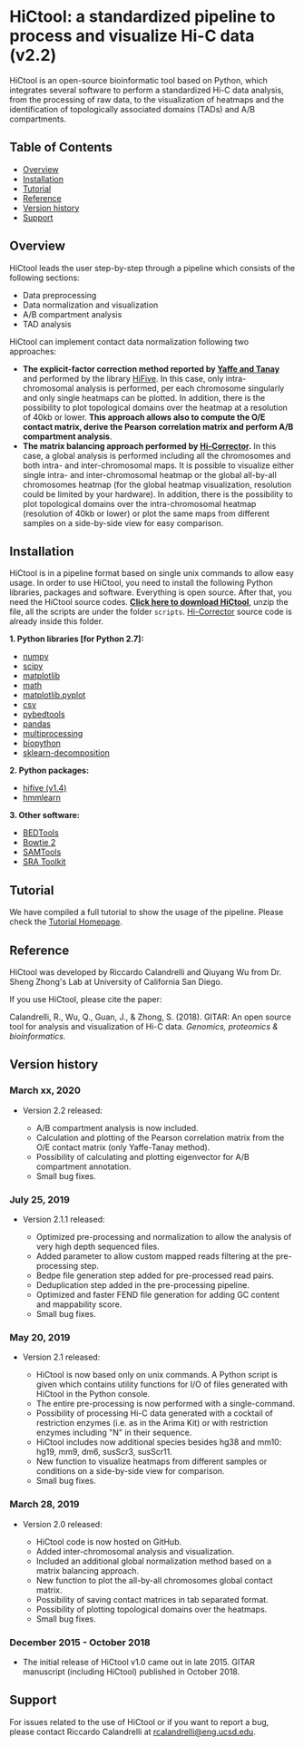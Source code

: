 # HiCtool: a standardized pipeline to process and visualize Hi-C data (v2.2)

HiCtool is an open-source bioinformatic tool based on Python, which integrates several software to perform a standardized Hi-C data analysis, from the processing of raw data, to the visualization of heatmaps and the identification of topologically associated domains (TADs) and A/B compartments.

## Table of Contents

- [Overview](#overview)
- [Installation](#installation)
- [Tutorial](#tutorial)
- [Reference](#reference)
- [Version history](#version-history)
- [Support](#support)

## Overview

HiCtool leads the user step-by-step through a pipeline which consists of the following sections:

- Data preprocessing
- Data normalization and visualization
- A/B compartment analysis
- TAD analysis

HiCtool can implement contact data normalization following two approaches: 

- **The explicit-factor correction method reported by [Yaffe and Tanay](https://www.nature.com/articles/ng.947)** and performed by the library [HiFive](https://genomebiology.biomedcentral.com/articles/10.1186/s13059-015-0806-y). In this case, only intra-chromosomal analysis is performed, per each chromosome singularly and only single heatmaps can be plotted. In addition, there is the possibility to plot topological domains over the heatmap at a resolution of 40kb or lower. **This approach allows also to compute the O/E contact matrix, derive the Pearson correlation matrix and perform A/B compartment analysis**.
- **The matrix balancing approach performed by [Hi-Corrector](https://www.ncbi.nlm.nih.gov/pmc/articles/PMC4380031/).** In this case, a global analysis is performed including all the chromosomes and both intra- and inter-chromosomal maps. It is possible to visualize either single intra- and inter-chromosomal heatmap or the global all-by-all chromosomes heatmap (for the global heatmap visualization, resolution could be limited by your hardware). In addition, there is the possibility to plot topological domains over the intra-chromosomal heatmap (resolution of 40kb or lower) or plot the same maps from different samples on a side-by-side view for easy comparison.

## Installation

HiCtool is in a pipeline format based on single unix commands to allow easy usage. In order to use HiCtool, you need to install the following Python libraries, packages and software. Everything is open source. After that, you need the HiCtool source codes. **[Click here to download HiCtool](https://github.com/Zhong-Lab-UCSD/HiCtool/archive/master.zip)**, unzip the file, all the scripts are under the folder ``scripts``. [Hi-Corrector](http://zhoulab.usc.edu/Hi-Corrector/) source code is already inside this folder.

**1. Python libraries [for Python 2.7]:**

- [numpy](http://scipy.org/)
- [scipy](http://scipy.org/)
- [matplotlib](http://matplotlib.org/)
- [math](https://docs.python.org/2/library/math.html)
- [matplotlib.pyplot](http://matplotlib.org/api/pyplot_api.html#module-matplotlib.pyplot/)
- [csv](https://docs.python.org/2/library/csv.html)
- [pybedtools](https://daler.github.io/pybedtools/)
- [pandas](https://pandas.pydata.org/)
- [multiprocessing](https://docs.python.org/2/library/multiprocessing.html)
- [biopython](http://biopython.org/)
- [sklearn-decomposition](https://scikit-learn.org/)

**2. Python packages:**

- [hifive (v1.4)](http://bxlab-hifive.readthedocs.org/en/latest/introduction.html)
- [hmmlearn](https://github.com/hmmlearn/hmmlearn)

**3. Other software:**

- [BEDTools](http://bedtools.readthedocs.org/en/latest/)
- [Bowtie 2](http://bowtie-bio.sourceforge.net/bowtie2/index.shtml)
- [SAMTools](http://samtools.sourceforge.net/)
- [SRA Toolkit](http://www.ncbi.nlm.nih.gov/Traces/sra/sra.cgi?view=toolkit_doc&f=fastq-dump)

## Tutorial

We have compiled a full tutorial to show the usage of the pipeline. Please check the [Tutorial Homepage](./tutorial/ReadMe.md).

## Reference

HiCtool was developed by Riccardo Calandrelli and Qiuyang Wu from Dr. Sheng Zhong's Lab at University of California San Diego. 

If you use HiCtool, please cite the paper: 

Calandrelli, R., Wu, Q., Guan, J., & Zhong, S. (2018). GITAR: An open source tool for analysis and visualization of Hi-C data. *Genomics, proteomics & bioinformatics.*

## Version history

### March xx, 2020

- Version 2.2 released:

   - A/B compartment analysis is now included.
   - Calculation and plotting of the Pearson correlation matrix from the O/E contact matrix (only Yaffe-Tanay method).
   - Possibility of calculating and plotting eigenvector for A/B compartment annotation.
   - Small bug fixes.

### July 25, 2019

- Version 2.1.1 released:

   - Optimized pre-processing and normalization to allow the analysis of very high depth sequenced files.
   - Added parameter to allow custom mapped reads filtering at the pre-processing step.
   - Bedpe file generation step added for pre-processed read pairs.
   - Deduplication step added in the pre-processing pipeline.
   - Optimized and faster FEND file generation for adding GC content and mappability score.
   - Small bug fixes.

### May 20, 2019

- Version 2.1 released:

   - HiCtool is now based only on unix commands. A Python script is given which contains utility functions for I/O of files generated with HiCtool in the Python console.
   - The entire pre-processing is now performed with a single-command.
   - Possibility of processing Hi-C data generated with a cocktail of restriction enzymes (i.e. as in the Arima Kit) or with restriction enzymes including "N" in their sequence.
   - HiCtool includes now additional species besides hg38 and mm10: hg19, mm9, dm6, susScr3, susScr11.
   - New function to visualize heatmaps from different samples or conditions on a side-by-side view for comparison.
   - Small bug fixes.

### March 28, 2019

- Version 2.0 released:

   - HiCtool code is now hosted on GitHub.
   - Added inter-chromosomal analysis and visualization.
   - Included an additional global normalization method based on a matrix balancing approach.
   - New function to plot the all-by-all chromosomes global contact matrix.
   - Possibility of saving contact matrices in tab separated format.
   - Possibility of plotting topological domains over the heatmaps.
   - Small bug fixes.

### December 2015 - October 2018

- The initial release of HiCtool v1.0 came out in late 2015. GITAR manuscript (including HiCtool) published in October 2018.

## Support

For issues related to the use of HiCtool or if you want to report a bug, please contact Riccardo Calandrelli at <rcalandrelli@eng.ucsd.edu>.
